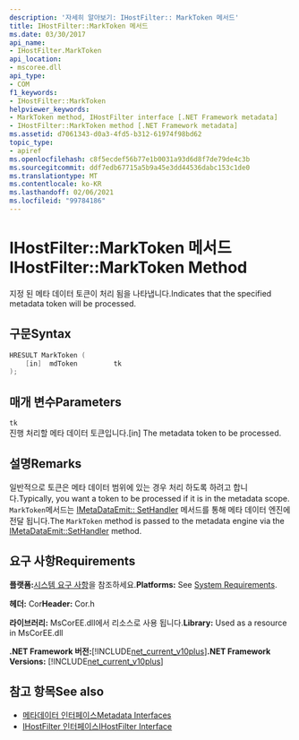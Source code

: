 ```yaml
---
description: '자세히 알아보기: IHostFilter:: MarkToken 메서드'
title: IHostFilter::MarkToken 메서드
ms.date: 03/30/2017
api_name:
- IHostFilter.MarkToken
api_location:
- mscoree.dll
api_type:
- COM
f1_keywords:
- IHostFilter::MarkToken
helpviewer_keywords:
- MarkToken method, IHostFilter interface [.NET Framework metadata]
- IHostFilter::MarkToken method [.NET Framework metadata]
ms.assetid: d7061343-d0a3-4fd5-b312-61974f98bd62
topic_type:
- apiref
ms.openlocfilehash: c8f5ecdef56b77e1b0031a93d6d8f7de79de4c3b
ms.sourcegitcommit: ddf7edb67715a5b9a45e3dd44536dabc153c1de0
ms.translationtype: MT
ms.contentlocale: ko-KR
ms.lasthandoff: 02/06/2021
ms.locfileid: "99784186"
---
```

# <a name="ihostfiltermarktoken-method"></a><span data-ttu-id="8c511-103">IHostFilter::MarkToken 메서드</span><span class="sxs-lookup"><span data-stu-id="8c511-103">IHostFilter::MarkToken Method</span></span>

<span data-ttu-id="8c511-104">지정 된 메타 데이터 토큰이 처리 됨을 나타냅니다.</span><span class="sxs-lookup"><span data-stu-id="8c511-104">Indicates that the specified metadata token will be processed.</span></span>  
  
## <a name="syntax"></a><span data-ttu-id="8c511-105">구문</span><span class="sxs-lookup"><span data-stu-id="8c511-105">Syntax</span></span>  
  
```cpp  
HRESULT MarkToken (  
    [in]  mdToken         tk  
);  
```  
  
## <a name="parameters"></a><span data-ttu-id="8c511-106">매개 변수</span><span class="sxs-lookup"><span data-stu-id="8c511-106">Parameters</span></span>  

 `tk`  
 <span data-ttu-id="8c511-107">진행 처리할 메타 데이터 토큰입니다.</span><span class="sxs-lookup"><span data-stu-id="8c511-107">[in] The metadata token to be processed.</span></span>  
  
## <a name="remarks"></a><span data-ttu-id="8c511-108">설명</span><span class="sxs-lookup"><span data-stu-id="8c511-108">Remarks</span></span>  

 <span data-ttu-id="8c511-109">일반적으로 토큰은 메타 데이터 범위에 있는 경우 처리 하도록 하려고 합니다.</span><span class="sxs-lookup"><span data-stu-id="8c511-109">Typically, you want a token to be processed if it is in the metadata scope.</span></span> <span data-ttu-id="8c511-110">`MarkToken`메서드는 [IMetaDataEmit:: SetHandler](imetadataemit-sethandler-method.md) 메서드를 통해 메타 데이터 엔진에 전달 됩니다.</span><span class="sxs-lookup"><span data-stu-id="8c511-110">The `MarkToken` method is passed to the metadata engine via the [IMetaDataEmit::SetHandler](imetadataemit-sethandler-method.md) method.</span></span>  
  
## <a name="requirements"></a><span data-ttu-id="8c511-111">요구 사항</span><span class="sxs-lookup"><span data-stu-id="8c511-111">Requirements</span></span>  

 <span data-ttu-id="8c511-112">**플랫폼:**[시스템 요구 사항](../../get-started/system-requirements.md)을 참조하세요.</span><span class="sxs-lookup"><span data-stu-id="8c511-112">**Platforms:** See [System Requirements](../../get-started/system-requirements.md).</span></span>  
  
 <span data-ttu-id="8c511-113">**헤더:** Cor</span><span class="sxs-lookup"><span data-stu-id="8c511-113">**Header:** Cor.h</span></span>  
  
 <span data-ttu-id="8c511-114">**라이브러리:** MsCorEE.dll에서 리소스로 사용 됩니다.</span><span class="sxs-lookup"><span data-stu-id="8c511-114">**Library:** Used as a resource in MsCorEE.dll</span></span>  
  
 <span data-ttu-id="8c511-115">**.NET Framework 버전:**[!INCLUDE[net_current_v10plus](../../../../includes/net-current-v10plus-md.md)]</span><span class="sxs-lookup"><span data-stu-id="8c511-115">**.NET Framework Versions:** [!INCLUDE[net_current_v10plus](../../../../includes/net-current-v10plus-md.md)]</span></span>  
  
## <a name="see-also"></a><span data-ttu-id="8c511-116">참고 항목</span><span class="sxs-lookup"><span data-stu-id="8c511-116">See also</span></span>

- [<span data-ttu-id="8c511-117">메타데이터 인터페이스</span><span class="sxs-lookup"><span data-stu-id="8c511-117">Metadata Interfaces</span></span>](metadata-interfaces.md)
- [<span data-ttu-id="8c511-118">IHostFilter 인터페이스</span><span class="sxs-lookup"><span data-stu-id="8c511-118">IHostFilter Interface</span></span>](ihostfilter-interface.md)
